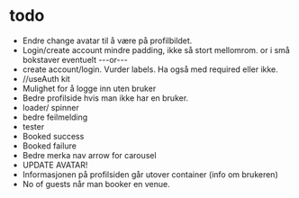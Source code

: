 # todo
* Endre change avatar til å være på profilbildet. 
* Login/create account mindre padding, ikke så stort mellomrom. or i små bokstaver eventuelt ---or---
* create account/login. Vurder labels. Ha også med required eller ikke. 
* //useAuth kit
* Mulighet for å logge inn uten bruker
* Bedre profilside hvis man ikke har en bruker. 
* loader/ spinner
* bedre feilmelding
* tester
* Booked success
* Booked failure
* Bedre merka nav arrow for carousel
* UPDATE AVATAR!
* Informasjonen på profilsiden går utover container (info om brukeren)
* No of guests når man booker en venue. 

